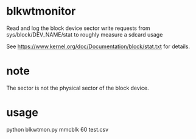 # blkwtmonitor
Read and log the block device sector write requests from sys/block/DEV_NAME/stat to roughly measure a sdcard usage

See https://www.kernel.org/doc/Documentation/block/stat.txt for details.

# note
The sector is not the physical sector of the block device.

# usage
python blkwtmon.py mmcblk 60 test.csv


